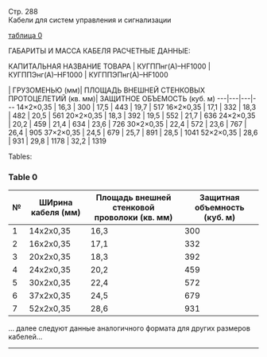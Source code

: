 Стр. 288  
Кабели для систем управления и сигнализации  
  
[таблица 0](#171d85e4-57e1-4fe9-9e42-d1a47da4beeb)

ГАБАРИТЫ И МАССА КАБЕЛЯ РАСЧЕТНЫЕ ДАННЫЕ:

КАПИТАЛЬНАЯ НАЗВАНИЕ ТОВАРА | КУГППнг(А)–HF1000 | КУГППЭнг(А)–HF1000 | КУГППЭПнг(А)–HF1000

| ГРУЗОМЕНЬЮ (мм)| ПЛОЩАДЬ ВНЕШНЕЙ СТЕНКОВЫХ ПРОТОЦЕЛЕТИЙ (кв. мм)| ЗАЩИТНОЕ ОБЪЕМОСТЬ (куб. м)
---|---|---|---
14×2×0,35 | 16,3 | 300 | 17,5 | 443 | 19,7 | 517 
16×2×0,35 | 17,1 | 332 | 18,3 | 482 | 20,5 | 561 
20×2×0,35 | 18,3 | 392 | 19,5 | 552 | 21,7 | 636 
24×2×0,35 | 20,2 | 459 | 21,4 | 634 | 23,6 | 726 
30×2×0,35 | 22,4 | 572 | 23,6 | 767 | 26,4 | 905 
37×2×0,35 | 24,5 | 679 | 25,7 | 891 | 28,5 | 1041 
52×2×0,35 | 28,6 | 931 | 29,8 | 1178 | 32,2 | 1319 

Tables:

### Table 0

| № | ШИрина кабеля (мм) | Площадь внешней стенковой проволоки (кв. мм) | Защитная объемность (куб. м) |
| --- | --- | --- | ---|
| 1 | 14x2x0,35 | 16,3 | 300 |
| 2 | 16x2x0,35 | 17,1 | 332 |
| 3 | 20x2x0,35 | 18,3 | 392 |
| 4 | 24x2x0,35 | 20,2 | 459 |
| 5 | 30x2x0,35 | 22,4 | 572 |
| 6 | 37x2x0,35 | 24,5 | 679 |
| 7 | 52x2x0,35 | 28,6 | 931 |

... далее следуют данные аналогичного формата для других размеров кабелей...

---
